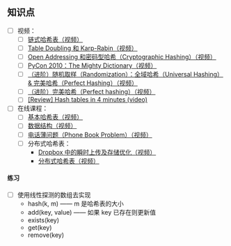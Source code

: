 
## 知识点
- [ ] 视频：
	- [ ] [链式哈希表（视频）](https://www.youtube.com/watch?v=0M_kIqhwbFo&list=PLUl4u3cNGP61Oq3tWYp6V_F-5jb5L2iHb&index=8)
	- [ ] [Table Doubling 和 Karp-Rabin（视频）](https://www.youtube.com/watch?v=BRO7mVIFt08&index=9&list=PLUl4u3cNGP61Oq3tWYp6V_F-5jb5L2iHb)
	- [ ] [Open Addressing 和密码型哈希（Cryptographic Hashing）（视频）](https://www.youtube.com/watch?v=rvdJDijO2Ro&index=10&list=PLUl4u3cNGP61Oq3tWYp6V_F-5jb5L2iHb)
	- [ ] [PyCon 2010：The Mighty Dictionary（视频）](https://www.youtube.com/watch?v=C4Kc8xzcA68)
	- [ ] [（进阶）随机取样（Randomization）：全域哈希（Universal Hashing）& 完美哈希（Perfect Hashing）（视频）](https://www.youtube.com/watch?v=z0lJ2k0sl1g&list=PLUl4u3cNGP6317WaSNfmCvGym2ucw3oGp&index=11)
	- [ ] [（进阶）完美哈希（Perfect hashing）（视频）](https://www.youtube.com/watch?v=N0COwN14gt0&list=PL2B4EEwhKD-NbwZ4ezj7gyc_3yNrojKM9&index=4)
	- [ ] [[Review] Hash tables in 4 minutes (video)](https://youtu.be/knV86FlSXJ8)

- [ ] 在线课程：
	- [ ] [基本哈希表（视频）](https://www.coursera.org/learn/data-structures-optimizing-performance/lecture/m7UuP/core-hash-tables)
	- [ ] [数据结构（视频）](https://www.coursera.org/learn/data-structures/home/week/3)
	- [ ] [电话薄问题（Phone Book Problem）（视频）](https://www.coursera.org/learn/data-structures/lecture/NYZZP/phone-book-problem)
	- [ ] 分布式哈希表：
		- [Dropbox 中的瞬时上传及存储优化（视频）](https://www.coursera.org/learn/data-structures/lecture/DvaIb/instant-uploads-and-storage-optimization-in-dropbox)
		- [分布式哈希表（视频）](https://www.coursera.org/learn/data-structures/lecture/tvH8H/distributed-hash-tables)

#### 练习
- [ ] 使用线性探测的数组去实现
	- hash(k, m) —— m 是哈希表的大小
	- add(key, value) —— 如果 key 已存在则更新值
	- exists(key)
	- get(key)
	- remove(key)

